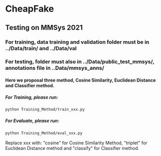 # CheapFake
## Testing on MMSys 2021

### For training, data training and validation folder must be in ../Data/train/ and ../Data/val

### For testing, folder must also in ../Data/public_test_mmsys/, annotations file in ..Data/mmsys_anns/

#### Here we proposal three method, Cosine Similarity, Euclidean Distance and Classifier method.


##### For Training, please run:
```bash
python Training_Method/train_xxx.py
```


##### For Evaluate, please run:
```bash
python Training_Method/eval_xxx.py
```

Replace xxx with: "cosine" for Cosine Similarity Method, "triplet" for Euclidean Distance method and "classify" for Classifier method.
